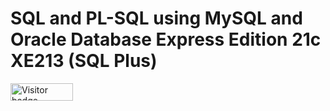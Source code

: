 # SQL and PL-SQL using MySQL and Oracle Database Express Edition 21c XE213 (SQL Plus)
<div id="badges">
  <img src="https://api.visitorbadge.io/api/visitors?path=jaydattpatel%2FPL-SQL-DBMS&label=Visitors&labelColor=%23720026&countColor=%23ffae00" alt="Visitor badge" width="100" height="28"/>
</div>
